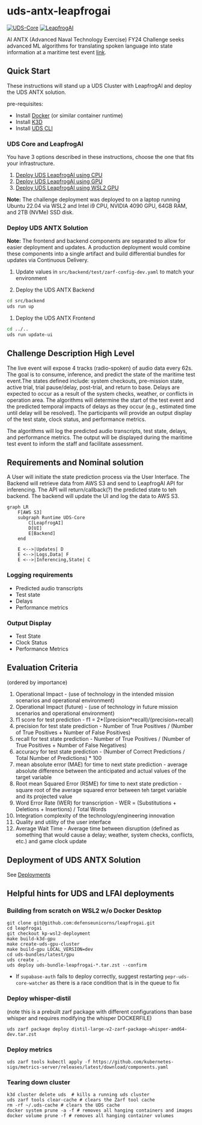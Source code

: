 # uds-antx-leapfrogai

[![UDS-Core](https://img.shields.io/github/v/release/defenseunicorns/uds-core?filter=v0.24.0&label=using%20UDS-Core)](https://github.com/defenseunicorns/uds-core/releases/tag/v0.24.0)
[![LeapfrogAI](https://img.shields.io/github/v/release/defenseunicorns/leapfrogai?filter=v0.10.0&label=using%20LeapfrogAI)](https://github.com/defenseunicorns/leapfrogai/releases/tag/v0.10.0)


AI ANTX (Advanced Naval Technology Exercise) FY24 Challenge seeks advanced ML algorithms for translating spoken language into state information at a maritime test event [link](https://www.challenge.gov/?challenge=artificial-intelligence-advanced-naval-technology-exercise-ai-antx-fy24-challenge&tab=judging).

## Quick Start

These instructions will stand up a UDS Cluster with LeapfrogAI and deploy the UDS ANTX solution.

pre-requisites:
- Install [Docker](https://docs.docker.com/get-docker/) (or similar container runtime)
- Install [K3D](https://k3d.io/#installation)
- Install [UDS CLI](https://uds.defenseunicorns.com/cli/quickstart-and-usage/#install)

### UDS Core and LeapfrogAI

You have 3 options described in these instructions, choose the one that fits your infrastructure.

1. [Deploy UDS LeapfrogAI using CPU](docs/deployments.md#cpu-deployment)
2. [Deploy UDS LeapfrogAI using GPU](docs/deployments.md#gpu-deployment)
3. [Deploy UDS LeapfrogAI using WSL2 GPU](docs/deployments.md#wsl2-gpu-deployment)

**Note:** The challenge deployment was deployed to on a laptop running Ubuntu 22.04 via WSL2 and Intel i9 CPU, NVIDIA 4090 GPU, 64GB RAM, and 2TB (NVMe) SSD disk.

### Deploy UDS ANTX Solution

**Note:** The frontend and backend components are separated to allow for easier deployment and updates. A production deployment would combine these components into a single artifact and build differential bundles for updates via Continuous Delivery.

1. Update values in `src/backend/test/zarf-config-dev.yaml` to match your environment

2. Deploy the UDS ANTX Backend
```sh
cd src/backend
uds run up
```

1. Deploy the UDS ANTX Frontend
```sh
cd ../..
uds run update-ui
```

## Challenge Description High Level

The live event will expose 4 tracks (radio-spoken) of audio data every 62s. The goal is to consume, inference, and predict the state of the maritime test event.The states defined include: system checkouts, pre-mission state, active trial, trial pause/delay, post-trial, and return to base. Delays are expected to occur as a result of the system checks, weather, or conflicts in operation area. The algorithms will determine the start of the test event and the predicted temporal impacts of delays as they occur (e.g., estimated time until delay will be resolved). The participants will provide an output display of the test state, clock status, and performance metrics.

The algorithms will log the predicted audio transcripts, test state, delays, and performance metrics. The output will be displayed during the maritime test event to inform the staff and facilitate assessment.

## Requirements and Nominal solution

A User will initiate the state prediction process via the User Interface. The Backend will retrieve data from AWS S3 and send to LeapfrogAI API for inferencing. The API will return/callback(?) the predicted state to teh backend. The backend will update the UI and log the data to AWS S3.

```mermaid
graph LR
    F[AWS S3]
    subgraph Runtime UDS-Core
        C[LeapfrogAI]
        D[UI]
        E[Backend]
    end

    E <-->|Updates| D
    E <-->|Logs,Data| F
    E <-->|Inferencing,State| C
```

### Logging requirements
- Predicted audio transcripts
- Test state
- Delays
- Performance metrics

### Output Display
- Test State
- Clock Status
- Performance Metrics

## Evaluation Criteria

(ordered by importance)
1. Operational Impact - (use of technology in the intended mission scenarios and operational environment)
2. Operational Impact (future) - (use of technology in future mission scenarios and operational environment)
3. f1 score for test prediction - f1 = 2*((precision*recall)/(precision+recall)
4. precision for test state prediction - Number of True Positives / (Number of True Positives + Number of False Positives)
5. recall for test state prediction - Number of True Positives / (Number of True Positives + Number of False Negatives)
6. accuracy for test state prediction - (Number of Correct Predictions / Total Number of Predictions) * 100
7. mean absolute error (MAE) for time to next state prediction - average absolute difference between the anticipated and actual values of the target variable
8. Root mean Squared Error (RSME) for time to next state prediction - square root of the average squared error between teh target variable and its projected value
9. Word Error Rate (WER) for transcription - WER = (Substitutions + Deletions + Insertions) / Total Words
10. Integration complexity of the technology/engineering innovation
11. Quality and utility of the user interface
12. Average Wait Time - Average time between disruption (defined as something that would cause a delay; weather, system checks, conflicts, etc.) and game clock update


## Deployment of UDS ANTX Solution

See [Deployments](docs/deployments.md)

## Helpful hints for UDS and LFAI deployments

### Building from scratch on WSL2 w/o Docker Desktop
```
git clone git@github.com:defenseunicorns/leapfrogai.git
cd leapfrogai
git checkout kp-wsl2-deployment
make build-k3d-gpu
make create-uds-gpu-cluster
make build-gpu LOCAL_VERSION=dev
cd uds-bundles/latest/gpu
uds create .
uds deploy uds-bundle-leapfrogai-*.tar.zst --confirm
```

- If `supabase-auth` fails to deploy correctly, suggest restarting `pepr-uds-core-watcher` as there is a race condition that is in the queue to fix

### Deploy whisper-distil
(note this is a prebuilt zarf package with different configurations than base whisper and requires modifying the whisper DOCKERFILE)

`uds zarf package deploy distil-large-v2-zarf-package-whisper-amd64-dev.tar.zst`


### Deploy metrics
`uds zarf tools kubectl apply -f https://github.com/kubernetes-sigs/metrics-server/releases/latest/download/components.yaml`

### Tearing down cluster
```
k3d cluster delete uds  # kills a running uds cluster
uds zarf tools clear-cache # clears the Zarf tool cache
rm -rf ~/.uds-cache # clears the UDS cache
docker system prune -a -f # removes all hanging containers and images
docker volume prune -f # removes all hanging container volumes
```

